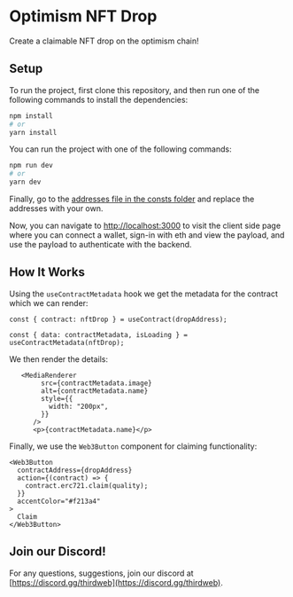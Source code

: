 # Optimism NFT Drop

Create a claimable NFT drop on the optimism chain!

## Setup

To run the project, first clone this repository, and then run one of the following commands to install the dependencies:

```bash
npm install
# or
yarn install
```

You can run the project with one of the following commands:

```bash
npm run dev
# or
yarn dev
```

Finally, go to the [addresses file in the consts folder](consts/addresses.ts) and replace the addresses with your own.

Now, you can navigate to [http://localhost:3000](http://localhost:3000) to visit the client side page where you can connect a wallet, sign-in with eth and view the payload, and use the payload to authenticate with the backend.

## How It Works

Using the `useContractMetadata` hook we get the metadata for the contract which we can render:

```tsx
const { contract: nftDrop } = useContract(dropAddress);

const { data: contractMetadata, isLoading } = useContractMetadata(nftDrop);
```

We then render the details:

```tsx
   <MediaRenderer
        src={contractMetadata.image}
        alt={contractMetadata.name}
        style={{
          width: "200px",
        }}
      />
      <p>{contractMetadata.name}</p>
```

Finally, we use the `Web3Button` component for claiming functionality:

```tsx
<Web3Button
  contractAddress={dropAddress}
  action={(contract) => {
    contract.erc721.claim(quality);
  }}
  accentColor="#f213a4"
>
  Claim
</Web3Button>
```

## Join our Discord!

For any questions, suggestions, join our discord at [https://discord.gg/thirdweb](https://discord.gg/thirdweb).
